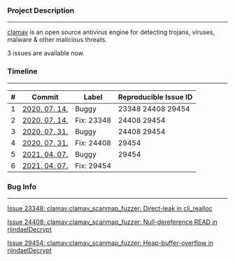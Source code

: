 ### Project Description

------------

[clamav](https://github.com/Cisco-Talos/clamav-devel) is an open source antivirus engine for detecting trojans, viruses, malware & other malicious threats. 



3 issues are available now.



### Timeline

----------------

| #    | Commit                                                       | Label      | Reproducible Issue ID |
| ---- | ------------------------------------------------------------ | ---------- | --------------------- |
| 1    | [2020. 07. 14.](https://github.com/Cisco-Talos/clamav-devel/commit/8081a6b06cc9f3ceeb06e9a8664db8ae1cca6c16) | Buggy      | 23348 24408 29454     |
| 2    | [2020. 07. 14.](https://github.com/Cisco-Talos/clamav-devel/commit/20490786224f4a8256fb395deb9c05084db91708) | Fix: 23348 | 24408 29454           |
| 3    | [2020. 07. 31.](https://github.com/Cisco-Talos/clamav-devel/commit/3c556dc1a28298312eb64b60cc03c83adda2e777) | Buggy      | 24408 29454           |
| 4    | [2020. 07. 31.](https://github.com/Cisco-Talos/clamav-devel/commit/205d8dcd6e4c980a23e362f455ce5682e5f059b9) | Fix: 24408 | 29454                 |
| 5    | [2021. 04. 07.](https://github.com/Cisco-Talos/clamav-devel/commit/c63ccbf878bb0989cfbe51740ca2008bdc766a8e) | Buggy      | 29454                 |
| 6    | [2021. 04. 07.](https://github.com/Cisco-Talos/clamav-devel/commit/7a70a03ba01d657296be61f0ec98ca6990f51578) | Fix: 29454 |                       |



### Bug Info

---------

[Issue 23348: clamav:clamav_scanmap_fuzzer: Direct-leak in cli_realloc](https://bugs.chromium.org/p/oss-fuzz/issues/detail?id=23348&q=23348&can=1)

[Issue 24408: clamav:clamav_scanmap_fuzzer: Null-dereference READ in rijndaelDecrypt](https://bugs.chromium.org/p/oss-fuzz/issues/detail?id=24408&q=24408&can=1)

[Issue 29454: clamav:clamav_scanmap_fuzzer: Heap-buffer-overflow in rijndaelDecrypt](https://bugs.chromium.org/p/oss-fuzz/issues/detail?id=29454&q=29454&can=1)

